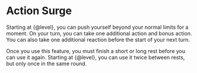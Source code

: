# Action Surge
Starting at {@level}, you can push yourself beyond your normal limits for a moment.
On your turn, you can take one additional action and bonus action.
You can also take one additional reaction before the start of your next turn.

Once you use this feature, you must finish a short or long rest before you can use it again.
Starting at {@level}, you can use it twice between rests, but only once in the same round.
